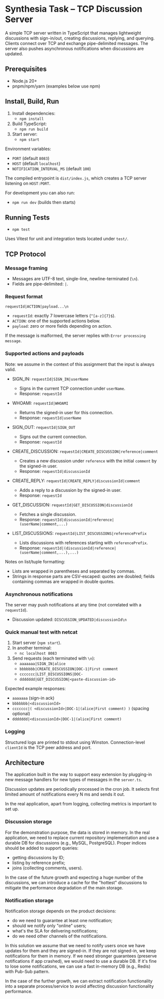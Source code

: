 # Synthesia Task – TCP Discussion Server

A simple TCP server written in TypeScript that manages lightweight discussions with sign-in/out, creating discussions, replying, and querying. Clients connect over TCP and exchange pipe-delimited messages. The server also pushes asynchronous notifications when discussions are updated.

## Prerequisites

-   Node.js 20+
-   pnpm/npm/yarn (examples below use npm)

## Install, Build, Run

1. Install dependencies:
    - `npm install`
2. Build TypeScript:
    - `npm run build`
3. Start server:
    - `npm start`

Environment variables:

-   `PORT` (default `8083`)
-   `HOST` (default `localhost`)
-   `NOTIFICATION_INTERVAL_MS` (default `100`)

The compiled entrypoint is `dist/index.js`, which creates a TCP server listening on `HOST:PORT`.

For development you can also run:

-   `npm run dev` (builds then starts)

## Running Tests

-   `npm test`

Uses Vitest for unit and integration tests located under `test/`.

## TCP Protocol

### Message framing

-   Messages are UTF-8 text, single-line, newline-terminated (`\n`).
-   Fields are pipe-delimited: `|`.

### Request format

`requestId|ACTION|payload...\n`

-   `requestId`: exactly 7 lowercase letters (`^[a-z]{7}$`).
-   `ACTION`: one of the supported actions below.
-   `payload`: zero or more fields depending on action.

If the message is malformed, the server replies with `Error processing message`.

### Supported actions and payloads

Note: we assume in the context of this assignment that the input is always valid.

-   SIGN_IN: `requestId|SIGN_IN|userName`

    -   Signs in the current TCP connection under `userName`.
    -   Response: `requestId`

-   WHOAMI: `requestId|WHOAMI`

    -   Returns the signed-in user for this connection.
    -   Response: `requestId|userName`

-   SIGN_OUT: `requestId|SIGN_OUT`

    -   Signs out the current connection.
    -   Response: `requestId`

-   CREATE_DISCUSSION: `requestId|CREATE_DISCUSSION|reference|comment`

    -   Creates a new discussion under `reference` with the initial `comment` by the signed-in user.
    -   Response: `requestId|discussionId`

-   CREATE_REPLY: `requestId|CREATE_REPLY|discussionId|comment`

    -   Adds a reply to a discussion by the signed-in user.
    -   Response: `requestId`

-   GET_DISCUSSION: `requestId|GET_DISCUSSION|discussionId`

    -   Fetches a single discussion.
    -   Response: `requestId|discussionId|reference|(userName|comment,...)`

-   LIST_DISCUSSIONS: `requestId|LIST_DISCUSSIONS|referencePrefix`
    -   Lists discussions with references starting with `referencePrefix`.
    -   Response: `requestId|(discussionId|reference|(userName|comment,...),...)`

Notes on list/tuple formatting:

-   Lists are wrapped in parentheses and separated by commas.
-   Strings in response parts are CSV-escaped: quotes are doubled; fields containing commas are wrapped in double quotes.

### Asynchronous notifications

The server may push notifications at any time (not correlated with a `requestId`).

-   Discussion updated: `DISCUSSION_UPDATED|discussionId\n`

### Quick manual test with netcat

1. Start server (`npm start`).
2. In another terminal:
    - `nc localhost 8083`
3. Send requests (each terminated with `\n`):
    - `aaaaaaa|SIGN_IN|alice`
    - `bbbbbbb|CREATE_DISCUSSION|DOC-1|First comment`
    - `ccccccc|LIST_DISCUSSIONS|DOC-`
    - `ddddddd|GET_DISCUSSION|<paste-discussion-id>`

Expected example responses:

-   `aaaaaaa` (sign-in ack)
-   `bbbbbbb|<discussionId>`
-   `ccccccc|( <discussionId>|DOC-1|(alice|First comment) )` (spacing optional)
-   `ddddddd|<discussionId>|DOC-1|(alice|First comment)`

### Logging

Structured logs are printed to stdout using Winston. Connection-level `clientId` is the TCP peer address and port.

## Architecture

The application built in the way to support easy extension by plugging-in new message handlers for new types of messages in the `server.ts`.

Discussion updates are periodically processed in the cron job. It selects first limited amount of notifications every N ms and sends it out.

In the real application, apart from logging, collecting metrics is important to set up.

### Discussion storage

For the demonstration purpose, the data is stored in memory.
In the real application, we need to replace current repository implementation and use a durable DB for discussions (e.g., MySQL, PostgreSQL).
Proper indices should be added to support queries:

-   getting discussions by ID;
-   listing by reference prefix;
-   joins (collecting comments, users).

In the case of the future growth and expecting a huge number of the discussions,
we can introduce a cache for the "hottest" discussions to mitigate the performance degradation of the main storage.

### Notification storage

Notification storage depends on the product decisions:

-   do we need to guarantee at least one notification;
-   should we notify only "online" users;
-   what's the SLA for delivering notifications;
-   do we need other channels of the notifications.

In this solution we assume that we need to notify users once we have updates for them and they are signed-in.
If they are not signed-in, we keep notifications for them in memory.
If we need stronger guarantees (preserve notifications if app crashed), we would need to use a durable DB.
If it's fine to lose some notifications, we can use a fast in-memory DB (e.g., Redis) with Pub-Sub pattern.

In the case of the further growth, we can extract notification functionality into a separate process/service
to avoid affecting discussion functionality performance.
